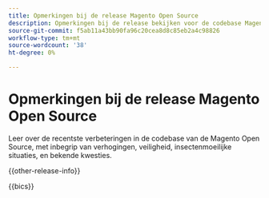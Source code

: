 ```yaml
---
title: Opmerkingen bij de release Magento Open Source
description: Opmerkingen bij de release bekijken voor de codebase Magento Open Source.
source-git-commit: f5ab11a43bb90fa96c20cea8d8c85eb2a4c98826
workflow-type: tm+mt
source-wordcount: '38'
ht-degree: 0%

---
```



# Opmerkingen bij de release Magento Open Source

Leer over de recentste verbeteringen in de codebase van de Magento Open Source, met inbegrip van verhogingen, veiligheid, insectenmoeilijke situaties, en bekende kwesties.

{{other-release-info}}

{{bics}}
